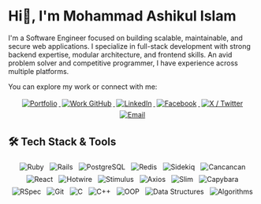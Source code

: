 # Hi👋, I'm Mohammad Ashikul Islam 

I'm a Software Engineer focused on building scalable, maintainable, and secure web applications.
I specialize in full-stack development with strong backend expertise, modular architecture, and frontend skills.
An avid problem solver and competitive programmer, I have experience across multiple platforms.

You can explore my work or connect with me:

<div align="center">
<a href="https://ashikul-islam.netlify.app" target="_blank">
<img src="https://img.shields.io/badge/Portfolio-%23007bff.svg?style=for-the-badge&logo=google-chrome&logoColor=white" alt="Portfolio" style="margin: 3px;" />
</a>
<a href="https://github.com/asis-wtag" target="_blank" title="Professional Work Repositories">
<img src="https://img.shields.io/badge/Work_GitHub-%2324292e.svg?style=for-the-badge&logo=github&logoColor=white" alt="Work GitHub" style="margin: 3px;" />
</a>
<a href="https://linkedin.com/in/mdashikul2222" target="_blank">
<img src="https://img.shields.io/badge/LinkedIn-%231E77B5.svg?style=for-the-badge&logo=linkedin&logoColor=white" alt="LinkedIn" style="margin: 3px;" />
</a>
<a href="https://www.facebook.com/mdashikul2222" target="_blank">
<img src="https://img.shields.io/badge/Facebook-%232E87FB.svg?style=for-the-badge&logo=facebook&logoColor=white" alt="Facebook" style="margin: 3px;" />
</a>
<a href="https://x.com/mdashikul2222" target="_blank">
<img src="https://img.shields.io/badge/X-%231DA1F2.svg?style=for-the-badge&logo=twitter&logoColor=white" alt="X / Twitter" style="margin: 3px;" />
</a>
<a href="mailto:mdashikul2222@gmail.com" target="_blank">
<img src="https://img.shields.io/badge/Email-%23D14836.svg?style=for-the-badge&logo=gmail&logoColor=white" alt="Email" style="margin: 3px;" />
</a>
</div>


## 🛠 Tech Stack & Tools

<div align="center">
<img src="https://img.shields.io/badge/Ruby-%23CC342D.svg?style=for-the-badge&logo=ruby&logoColor=white" alt="Ruby" style="margin:4px"/>
<img src="https://img.shields.io/badge/Rails-%23CC0000.svg?style=for-the-badge&logo=rubyonrails&logoColor=white" alt="Rails" style="margin:4px"/>
<img src="https://img.shields.io/badge/PostgreSQL-%23336791.svg?style=for-the-badge&logo=postgresql&logoColor=white" alt="PostgreSQL" style="margin:4px"/>
<img src="https://img.shields.io/badge/Redis-%23DC382D.svg?style=for-the-badge&logo=redis&logoColor=white" alt="Redis" style="margin:4px"/>
<img src="https://img.shields.io/badge/Sidekiq-%23CC0000.svg?style=for-the-badge" alt="Sidekiq" style="margin:4px"/>
<img src="https://img.shields.io/badge/Cancancan-%23007ACC.svg?style=for-the-badge" alt="Cancancan" style="margin:4px"/>
<img src="https://img.shields.io/badge/React-%2320232a.svg?style=for-the-badge&logo=react&logoColor=%2361DAFB" alt="React" style="margin:4px"/>
<img src="https://img.shields.io/badge/Hotwire-%23000000.svg?style=for-the-badge" alt="Hotwire" style="margin:4px"/>
<img src="https://img.shields.io/badge/Stimulus-%232C8EBB.svg?style=for-the-badge" alt="Stimulus" style="margin:4px"/>
<img src="https://img.shields.io/badge/Axios-%23007ACC.svg?style=for-the-badge" alt="Axios" style="margin:4px"/>
<img src="https://img.shields.io/badge/Slim-%23CC0000.svg?style=for-the-badge" alt="Slim" style="margin:4px"/>
<img src="https://img.shields.io/badge/Capybara-%23000000.svg?style=for-the-badge" alt="Capybara" style="margin:4px"/>
<img src="https://img.shields.io/badge/RSpec-%23CC0000.svg?style=for-the-badge" alt="RSpec" style="margin:4px"/>
<img src="https://img.shields.io/badge/Git-%23F05033.svg?style=for-the-badge&logo=git&logoColor=white" alt="Git" style="margin:4px"/>
<img src="https://img.shields.io/badge/C-%2300599C.svg?style=for-the-badge&logo=c&logoColor=white" alt="C" style="margin:4px"/>
<img src="https://img.shields.io/badge/C++-%2300599C.svg?style=for-the-badge&logo=c%2B%2B&logoColor=white" alt="C++" style="margin:4px"/>
<img src="https://img.shields.io/badge/OOP-%23007ACC.svg?style=for-the-badge" alt="OOP" style="margin:4px"/>
<img src="https://img.shields.io/badge/Data_Structures-%234285F4.svg?style=for-the-badge" alt="Data Structures" style="margin:4px"/>
<img src="https://img.shields.io/badge/Algorithms-%23F7DF1E.svg?style=for-the-badge" alt="Algorithms" style="margin:4px"/>
</div>


